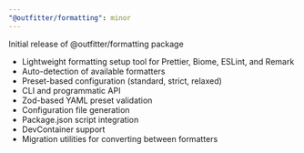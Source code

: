 ```yaml
---
"@outfitter/formatting": minor
---
```


Initial release of @outfitter/formatting package

- Lightweight formatting setup tool for Prettier, Biome, ESLint, and Remark
- Auto-detection of available formatters
- Preset-based configuration (standard, strict, relaxed)
- CLI and programmatic API
- Zod-based YAML preset validation
- Configuration file generation
- Package.json script integration
- DevContainer support
- Migration utilities for converting between formatters
